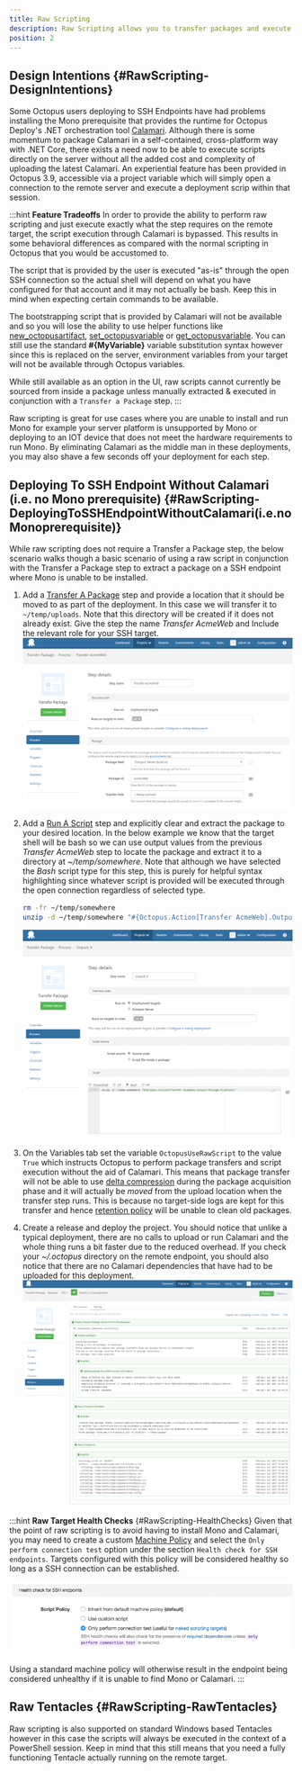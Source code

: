 ```yaml
---
title: Raw Scripting
description: Raw Scripting allows you to transfer packages and execute scripts against SSH deployment targets where you are unable to install and run Mono.
position: 2
---
```


## Design Intentions {#RawScripting-DesignIntentions}

Some Octopus users deploying to SSH Endpoints have had problems installing the Mono prerequisite that provides the runtime for Octopus Deploy's .NET orchestration tool [Calamari](/docs/api-and-integration/calamari.md). Although there is some momentum to package Calamari in a self-contained, cross-platform way with .NET Core, there exists a need now to be able to execute scripts directly on the server without all the added cost and complexity of uploading the latest Calamari. An experiential feature has been provided in Octopus 3.9, accessible via a project variable which will simply open a connection to the remote server and execute a deployment scrip within that session.

:::hint
**Feature Tradeoffs**
In order to provide the ability to perform raw scripting and just execute exactly what the step requires on the remote target, the script execution through Calamari is bypassed. This results in some behavioral differences as compared with the normal scripting in Octopus that you would be accustomed to.

The script that is provided by the user is executed "as-is" through the open SSH connection so the actual shell will depend on what you have configured for that account and it may not actually be bash. Keep this in mind when expecting certain commands to be available.

The bootstrapping script that is provided by Calamari will not be available and so you will lose the ability to use helper functions like [new\_octopusartifact](/docsartifacts.md), [set\_octopusvariable](/docsvariables/output-variables.md) or [get\_octopusvariable](/docs/deploying-applications/custom-scripts/index.md). You can still use the standard **#{MyVariable}** variable substitution syntax however since this is replaced on the server, environment variables from your target will not be available through Octopus variables.

While still available as an option in the UI, raw scripts cannot currently be sourced from inside a package unless manually extracted & executed in conjunction with a `Transfer a Package` step.
:::

Raw scripting is great for use cases where you are unable to install and run Mono for example your server platform is unsupported by Mono or deploying to an IOT device that does not meet the hardware requirements to run Mono. By eliminating Calamari as the middle man in these deployments, you may also shave a few seconds off your deployment for each step.

## Deploying To SSH Endpoint Without Calamari (i.e. no Mono prerequisite) {#RawScripting-DeployingToSSHEndpointWithoutCalamari(i.e.noMonoprerequisite)}

While raw scripting does not require a Transfer a Package step, the below scenario walks though a basic scenario of using a raw script in conjunction with the Transfer a Package step to extract a package on a SSH endpoint where Mono is unable to be installed.

1. Add a [Transfer A Package](/docsdeploying-packages/transfer-package.md) step and provide a  location that it should be moved to as part of the deployment. In this case we will transfer it to `~/temp/uploads`.  Note that this directory will be created if it does not already exist. Give the step the name *Transfer AcmeWeb* and Include the relevant role for your SSH target.
   ![](/docs/images/raw-scripting/transferpackage-transfer.png "width=500")
2. Add a [Run A Script](/docs/deploying-applications/custom-scripts/standalone-scripts.md) step and explicitly clear and extract the package to your desired location. In the below example we know that the target shell will be bash so we can use output values from the previous *Transfer AcmeWeb* step to locate the package and extract it to a directory at *~/temp/somewhere*. Note that although we have selected the *Bash* script type for this step, this is purely for helpful syntax highlighting since whatever script is provided will be executed through the open connection regardless of selected type.

   ```bash
   rm -fr ~/temp/somewhere
   unzip -d ~/temp/somewhere "#{Octopus.Action[Transfer AcmeWeb].Output.Package.FilePath}"
   ```
    ![](/docs/images/raw-scripting/transferpackage-script.png "width=500")
3. On the Variables tab set the variable `OctopusUseRawScript` to the value `True` which instructs Octopus to perform package transfers and script execution without the aid of Calamari. This means that package transfer will not be able to use [delta compression](/docsdelta-compression-for-package-transfers.md) during the package acquisition phase and it will actually be _moved_ from the upload location when the transfer step runs. This is because no target-side logs are kept for this transfer and hence [retention policy](/docs/administration/retention-policies/index.md) will be unable to clean old packages.

4. Create a release and deploy the project. You should notice that unlike a typical deployment, there are no calls to upload or run Calamari and the whole thing runs a bit faster due to the reduced overhead. If you check your *~/.octopus* directory on the remote endpoint, you should also notice that there are no Calamari dependencies that have had to be uploaded for this deployment.  
   ![](/docs/images/raw-scripting/transferpackage-deployment.png "width=500")

:::hint
**Raw Target Health Checks** {#RawScripting-HealthChecks}
Given that the point of raw scripting is to avoid having to install Mono and Calamari, you may need to create a custom [Machine Policy](/docs/infrastructure/environments/machine-policies.md) and select the `Only perform connection test` option under the section `Health check for SSH endpoints`. Targets configured with this policy will be considered healthy so long as a SSH connection can be established.

![](/docs/images/machine-policies/ssh-healthchecks.png "width=300")

Using a standard machine policy will otherwise result in the endpoint being considered unhealthy if it is unable to find Mono or Calamari.
:::

## Raw Tentacles {#RawScripting-RawTentacles}

Raw scripting is also supported on standard Windows based Tentacles however in this case the scripts will always be executed in the context of a PowerShell session. Keep in mind that this still means that you need a fully functioning Tentacle actually running on the remote target.
